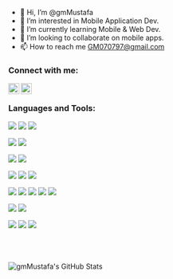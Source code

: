 - 👋 Hi, I’m @gmMustafa
- 👀 I’m interested in Mobile Application Dev.
- 🌱 I’m currently learning Mobile & Web Dev.
- 💞️ I’m looking to collaborate on mobile apps.
- 📫 How to reach me GM070797@gmail.com


### Connect with me:

[<img align="left" alt="gm070797 | Twitter" width="22px" src="https://cdn.jsdelivr.net/npm/simple-icons@v3/icons/twitter.svg" />][twitter]
[<img align="left" alt="gm070797 | LinkedIn" width="22px" src="https://cdn.jsdelivr.net/npm/simple-icons@v3/icons/linkedin.svg" />][linkedin]

<br />


### Languages and Tools:

![](https://img.shields.io/badge/OS-Linux-informational?style=flat&logo=linux&logoColor=white&color=2bbc8a)
![](https://img.shields.io/badge/OS-Mac%20OS-informational?logo=apple&logoColor=white&color=2bbc8a)
![](https://img.shields.io/badge/OS-Windows-informational?style=flat&logo=windows&logoColor=white&color=2bbc8a)

![](https://img.shields.io/badge/Technology-android-informational?style=flat&logo=android&logoColor=white&color=2bbc8a)
![](https://img.shields.io/badge/Technology-iOS-informational?style=flat&logo=iOS&logoColor=white&color=2bbc8a)

![](https://img.shields.io/badge/Tool-AndroidStudio-informational?style=flat&logo=android-studio&logoColor=white&color=2bbc8a)
![](https://img.shields.io/badge/Tool-Xcode-informational?style=flat&logo=xcode&logoColor=white&color=2bbc8a)

![](https://img.shields.io/badge/Code-Java-informational?style=flat&logo=java&logoColor=white&color=2bbc8a)
![](https://img.shields.io/badge/Code-Kotlin-informational?style=flat&logo=kotlin&logoColor=white&color=2bbc8a)
![](https://img.shields.io/badge/Code-Swift-informational?style=flat&logo=swift&logoColor=white&color=2bbc8a)

![](https://img.shields.io/badge/Code-HTML5-informational?style=flat&logo=html5&logoColor=white&color=2bbc8a)
![](https://img.shields.io/badge/Code-CSS3-informational?style=flat&logo=css3&logoColor=white&color=2bbc8a)
![](https://img.shields.io/badge/Code-Sass-informational?style=flat&logo=Sass&logoColor=white&color=2bbc8a)
![](https://img.shields.io/badge/Code-Javascript-informational?style=flat&logo=javascript&logoColor=white&color=2bbc8a)
![](https://img.shields.io/badge/Code-Python-informational?style=flat&logo=Python&logoColor=white&color=2bbc8a)

![](https://img.shields.io/badge/Version%20Control-Git-informational?style=flat&logo=git&logoColor=white&color=2bbc8a)
![](https://img.shields.io/badge/Editor-Vs%20Code-informational?style=flat&logo=visual-studio-code&logoColor=white&color=2bbc8a)

![](https://img.shields.io/badge/Technology-Firebase-informational?style=flat&logo=firebase&logoColor=white&color=2bbc8a)
![](https://img.shields.io/badge/Technology-AWS-informational?style=flat&logo=aws&logoColor=white&color=2bbc8a)
![](https://img.shields.io/badge/Technology-MySQL-informational?style=flat&logo=mysql&logoColor=white&color=2bbc8a)

<br />
<br />


<br />
<img align="left" alt="gmMustafa's GitHub Stats" src="https://github-readme-stats.codestackr.vercel.app/api?username=gmMustafa&show_icons=true&hide_border=true" />




[twitter]: https://twitter.com/gm070797/
[linkedin]: https://www.linkedin.com/in/ghulammustafa97/

